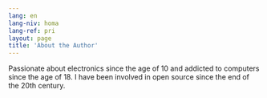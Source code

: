 ```yaml
---
lang: en
lang-niv: homa
lang-ref: pri
layout: page
title: 'About the Author'
---
```


Passionate about electronics since the age of 10 and addicted to computers since the age of 18.
I have been involved in open source since the end of the 20th century.
